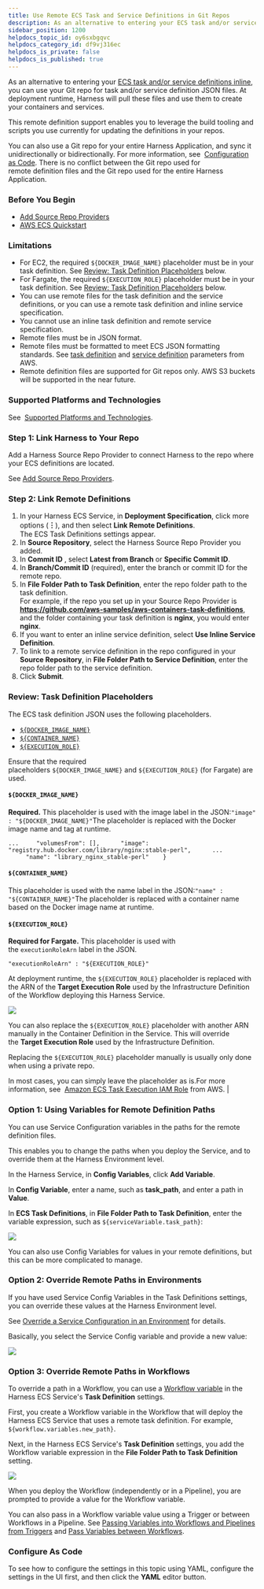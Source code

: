 ```yaml
---
title: Use Remote ECS Task and Service Definitions in Git Repos
description: As an alternative to entering your ECS task and/or service definitions inline , you can use your Git repo for task and/or service definition JSON files. At deployment runtime, Harness will pull these…
sidebar_position: 1200
helpdocs_topic_id: oy6sxbgqvc
helpdocs_category_id: df9vj316ec
helpdocs_is_private: false
helpdocs_is_published: true
---
```


As an alternative to entering your [ECS task and/or service definitions inline](ecs-services.md), you can use your Git repo for task and/or service definition JSON files. At deployment runtime, Harness will pull these files and use them to create your containers and services.

This remote definition support enables you to leverage the build tooling and scripts you use currently for updating the definitions in your repos.

You can also use a Git repo for your entire Harness Application, and sync it unidirectionally or bidirectionally. For more information, see  [Configuration as Code](https://docs.harness.io/article/htvzryeqjw-configuration-as-code). There is no conflict between the Git repo used for remote definition files and the Git repo used for the entire Harness Application.

### Before You Begin

* [Add Source Repo Providers](https://docs.harness.io/article/ay9hlwbgwa-add-source-repo-providers)
* [AWS ECS Quickstart](https://docs.harness.io/article/j39azkrevm-aws-ecs-deployments)

### Limitations

* For EC2, the required `${DOCKER_IMAGE_NAME}` placeholder must be in your task definition. See [Review: Task Definition Placeholders](#review_task_definition_placeholders) below.
* For Fargate, the required `${EXECUTION_ROLE}` placeholder must be in your task definition. See [Review: Task Definition Placeholders](#review_task_definition_placeholders) below.
* You can use remote files for the task definition and the service definitions, or you can use a remote task definition and inline service specification.
* You cannot use an inline task definition and remote service specification.
* Remote files must be in JSON format.
* Remote files must be formatted to meet ECS JSON formatting standards. See [task definition](https://docs.aws.amazon.com/AmazonECS/latest/developerguide/task_definition_parameters.html) and [service definition](https://docs.aws.amazon.com/AmazonECS/latest/developerguide/service_definition_parameters.html) parameters from AWS.
* Remote definition files are supported for Git repos only. AWS S3 buckets will be supported in the near future.

### Supported Platforms and Technologies

See  [Supported Platforms and Technologies](https://docs.harness.io/article/220d0ojx5y-supported-platforms).

### Step 1: Link Harness to Your Repo

Add a Harness Source Repo Provider to connect Harness to the repo where your ECS definitions are located.

See [Add Source Repo Providers](https://docs.harness.io/article/ay9hlwbgwa-add-source-repo-providers).

### Step 2: Link Remote Definitions

1. In your Harness ECS Service, in **Deployment Specification**, click more options (**︙**), and then select **Link Remote Definitions**.  
The ECS Task Definitions settings appear.
2. In **Source Repository**, select the Harness Source Repo Provider you added.
3. In **Commit ID** , select **Latest from Branch** or **Specific Commit ID**.
4. In **Branch/Commit ID** (required), enter the branch or commit ID for the remote repo.
5. In **File Folder Path to Task Definition**, enter the repo folder path to the task definition.  
   For example, if the repo you set up in your Source Repo Provider is **https://github.com/aws-samples/aws-containers-task-definitions**, and the folder containing your task definition is **nginx**, you would enter **nginx**.
6. If you want to enter an inline service definition, select **Use Inline Service Definition**.
7. To link to a remote service definition in the repo configured in your **Source Repository**, in **File Folder Path to Service Definition**, enter the repo folder path to the service definition.
8. Click **Submit**.

### Review: Task Definition Placeholders

The ECS task definition JSON uses the following placeholders.

* [`${DOCKER_IMAGE_NAME}`](#docker_image_name)
* [`${CONTAINER_NAME}`](#container_name)
* [`${EXECUTION_ROLE}`](#execution_role)

Ensure that the required placeholders `${DOCKER_IMAGE_NAME}` and `${EXECUTION_ROLE}` (for Fargate) are used.

#### `${DOCKER_IMAGE_NAME}` 

**Required.** This placeholder is used with the image label in the JSON:`"image" : "${DOCKER_IMAGE_NAME}"`The placeholder is replaced with the Docker image name and tag at runtime.

```
...     "volumesFrom": [],      "image": "registry.hub.docker.com/library/nginx:stable-perl",      ...      "name": "library_nginx_stable-perl"    }
```

#### `${CONTAINER_NAME}` 

This placeholder is used with the name label in the JSON:`"name" : "${CONTAINER_NAME}"`The placeholder is replaced with a container name based on the Docker image name at runtime. 


#### `${EXECUTION_ROLE}` 

**Required for Fargate.** This placeholder is used with the `executionRoleArn` label in the JSON.

`"executionRoleArn" : "${EXECUTION_ROLE}"`

At deployment runtime, the `${EXECUTION_ROLE}` placeholder is replaced with the ARN of the **Target Execution Role** used by the Infrastructure Definition of the Workflow deploying this Harness Service.

![](./static/_fargate.png)

You can also replace the `${EXECUTION_ROLE}` placeholder with another ARN manually in the Container Definition in the Service. This will override the **Target Execution Role** used by the Infrastructure Definition.

Replacing the `${EXECUTION_ROLE}` placeholder manually is usually only done when using a private repo.

In most cases, you can simply leave the placeholder as is.For more information, see  [Amazon ECS Task Execution IAM Role](https://docs.aws.amazon.com/AmazonECS/latest/developerguide/task_execution_IAM_role.html) from AWS. |

### Option 1: Using Variables for Remote Definition Paths

You can use Service Configuration variables in the paths for the remote definition files.

This enables you to change the paths when you deploy the Service, and to override them at the Harness Environment level.

In the Harness Service, in **Config Variables**, click **Add Variable**.

In **Config Variable**, enter a name, such as **task\_path**, and enter a path in **Value**.

In **ECS Task Definitions**, in **File Folder Path to Task Definition**, enter the variable expression, such as `${serviceVariable.task_path}`:

![](./static/use-ecs-task-and-service-definitions-in-git-repos-33.png)

You can also use Config Variables for values in your remote definitions, but this can be more complicated to manage.

### Option 2: Override Remote Paths in Environments

If you have used Service Config Variables in the Task Definitions settings, you can override these values at the Harness Environment level.

See [Override a Service Configuration in an Environment](../../model-cd-pipeline/environments/override-service-files-and-variables-in-environments.md) for details.

Basically, you select the Service Config variable and provide a new value:

![](./static/use-ecs-task-and-service-definitions-in-git-repos-34.png)

### Option 3: Override Remote Paths in Workflows

To override a path in a Workflow, you can use a [Workflow variable](../../model-cd-pipeline/workflows/add-workflow-variables-new-template.md) in the Harness ECS Service's **Task Definition** settings.

First, you create a Workflow variable in the Workflow that will deploy the Harness ECS Service that uses a remote task definition. For example, `${workflow.variables.new_path}`.

Next, in the Harness ECS Service's **Task Definition** settings, you add the Workflow variable expression in the **File Folder Path to Task Definition** setting.

![](./static/use-ecs-task-and-service-definitions-in-git-repos-35.png)

When you deploy the Workflow (independently or in a Pipeline), you are prompted to provide a value for the Workflow variable.

You can also pass in a Workflow variable value using a Trigger or between Workflows in a Pipeline. See [Passing Variables into Workflows and Pipelines from Triggers](../../model-cd-pipeline/expressions/passing-variable-into-workflows.md) and [Pass Variables between Workflows](../../model-cd-pipeline/expressions/how-to-pass-variables-between-workflows.md).

### Configure As Code

To see how to configure the settings in this topic using YAML, configure the settings in the UI first, and then click the **YAML** editor button.

